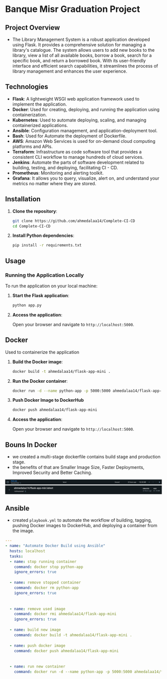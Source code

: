 # Banque Misr Graduation Project
  
## Project Overview
- The Library Management System is a robust application developed using Flask. It provides a comprehensive solution for managing a library's catalogue. The system allows users to add new books to the library, view a list of all available books, borrow a book, search for a specific book, and return a borrowed book. With its user-friendly interface and efficient search capabilities, it streamlines the process of library management and enhances the user experience.

## Technologies
- **Flask**: A lightweight WSGI web application framework used to implement the application.
- **Docker**: Used for creating, deploying, and running the application using containerization.
- **Kubernetes**: Used to automate deploying, scaling, and managing containerized applications.
- **Ansible**: Configuration management, and application-deployment tool.
- **Bash**:  Used for Automate the deployment of Dockerfile.
- **AWS**: Amazon Web Services is used for on-demand cloud computing platforms and APIs.
- **Terraform**: Infrastructure as code software tool that provides a consistent CLI workflow to manage hundreds of cloud services.
- **Jenkins**: Automate the parts of software development related to building, testing, and deploying, facilitating CI - CD.
- **Prometheus**: Monitoring and alerting toolkit.
- **Grafana**: It allows you to query, visualize, alert on, and understand your metrics no matter where they are stored.

## Installation
1. **Clone the repository**:

   ```bash
   git clone https://github.com/ahmedalaa14/Complete-CI-CD
   cd Complete-CI-CD
   ```

2. **Install Python dependencies**:

   ```bash
   pip install -r requirements.txt
   ```

## Usage

### Running the Application Locally

To run the application on your local machine:

1. **Start the Flask application**:

   ```bash
   python app.py
   ```

2. **Access the application**:

   Open your browser and navigate to `http://localhost:5000`.

## Docker
Used to containerize the application

1. **Build the Docker image**:

   ```bash
   docker build -t ahmedalaa14/flask-app-mini .
   ```

2. **Run the Docker container**:

   ```bash
   docker run -d --name python-app -p 5000:5000 ahmedalaa14/flask-app-mini
   ```
3. **Push Docker Image to DockerHub**

   ```bash
   docker push ahmedalaa14/flask-app-mini
   ```

4. **Access the application**:

   Open your browser and navigate to `http://localhost:5000`.

## Bouns In Docker 
- we created a multi-stage dockerfile contains build stage and production stage.
- the benefits of that are Smaller Image Size, Faster Deployments, Improved Security and Better Caching.

![Docker Image Before Multi Stage Dockerfile](<images/dockerImage- before multistage.png>)
![Docker Image After Multi Stage Dockerfile](<images/dockerImage- minimize.png>)

## Ansible
- created `playbook.yml` to automate the workflow of building, tagging, pushing Docker images to DockerHub, and deploying a container from the image.
```yaml
---
- name: "Automate Docker Build using Ansible"
  hosts: localhost
  tasks:
  - name: stop running container 
    command: docker stop python-app
    ignore_errors: true

  - name: remove stopped container 
    command: docker rm python-app
    ignore_errors: true


  - name: remove used image 
    command: docker rmi ahmedalaa14/flask-app-mini
    ignore_errors: true

  - name: build new image 
    command: docker build -t ahmedalaa14/flask-app-mini .

  - name: push docker image  
    command: docker push ahmedalaa14/flask-app-mini


  - name: run new container
    command: docker run -d --name python-app -p 5000:5000 ahmedalaa14/flask-app-mini
```    
